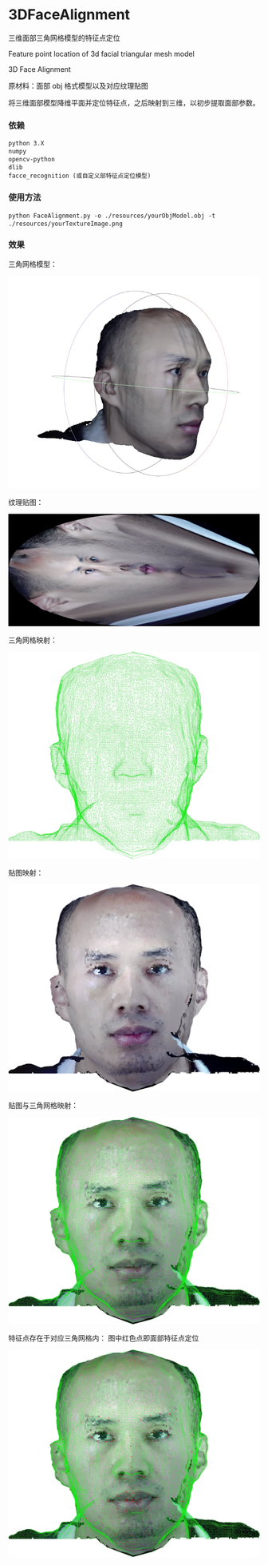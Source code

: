 # 3DFaceAlignment

三维面部三角网格模型的特征点定位

Feature point location of 3d facial triangular mesh model

3D Face Alignment

原材料：面部 obj 格式模型以及对应纹理贴图

将三维面部模型降维平面并定位特征点，之后映射到三维，以初步提取面部参数。

### 依赖
``` shell
python 3.X
numpy
opencv-python
dlib
facce_recognition (或自定义部特征点定位模型)
```

### 使用方法

``` shell
python FaceAlignment.py -o ./resources/yourObjModel.obj -t ./resources/yourTextureImage.png
```

### 效果

三角网格模型：

![](https://github.com/liyanxiangable/3DFaceAlignment/blob/master/resources/SideFace.jpg)

纹理贴图：

![](https://github.com/liyanxiangable/3DFaceAlignment/blob/master/resources/clonedBlur.png)

三角网格映射：

![](https://github.com/liyanxiangable/3DFaceAlignment/blob/master/resources/Triangular.jpg)

贴图映射：

![](https://github.com/liyanxiangable/3DFaceAlignment/blob/master/resources/Textured.jpg)

贴图与三角网格映射：

![](https://github.com/liyanxiangable/3DFaceAlignment/blob/master/resources/TextureCombineTriangle.jpg)

特征点存在于对应三角网格内：
图中红色点即面部特征点定位

![](https://github.com/liyanxiangable/3DFaceAlignment/blob/master/resources/FaceLandMarked.jpg)
